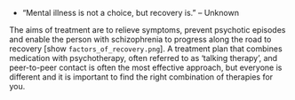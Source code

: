 * “Mental illness is not a choice, but recovery is.” – Unknown

The aims of treatment are to relieve symptoms, prevent psychotic
episodes and enable the person with schizophrenia to progress along
the road to recovery [show `factors_of_recovery.png`]. A treatment
plan that combines medication with psychotherapy, often referred to as
‘talking therapy’, and peer-to-peer contact is often the most
effective approach, but everyone is different and it is important to
find the right combination of therapies for you.
